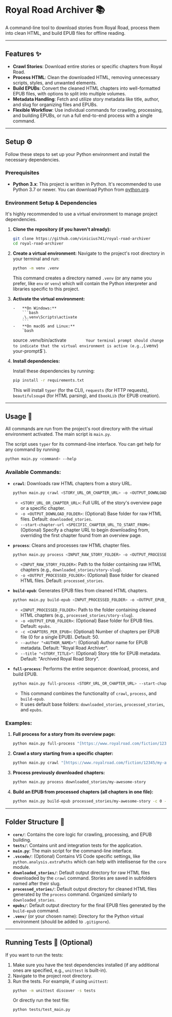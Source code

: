 # Royal Road Archiver 📚

A command-line tool to download stories from Royal Road, process them into clean HTML, and build EPUB files for offline reading.

---

## Features ✨

-   **Crawl Stories**: Download entire stories or specific chapters from Royal Road.
-   **Process HTML**: Clean the downloaded HTML, removing unnecessary scripts, styles, and unwanted elements.
-   **Build EPUBs**: Convert the cleaned HTML chapters into well-formatted EPUB files, with options to split into multiple volumes.
-   **Metadata Handling**: Fetch and utilize story metadata like title, author, and slug for organizing files and EPUBs.
-   **Flexible Workflow**: Use individual commands for crawling, processing, and building EPUBs, or run a full end-to-end process with a single command.

---

## Setup ⚙️

Follow these steps to set up your Python environment and install the necessary dependencies.

### Prerequisites

-   **Python 3.x**: This project is written in Python. It's recommended to use Python 3.7 or newer. You can download Python from [python.org](https://www.python.org/).

### Environment Setup & Dependencies

It's highly recommended to use a virtual environment to manage project dependencies.

1.  **Clone the repository (if you haven't already):**

    ```bash
    git clone https://github.com/vinicius741/royal-road-archiver
    cd royal-road-archiver
    ```

2.  **Create a virtual environment:**
    Navigate to the project's root directory in your terminal and run:

    ```bash
    python -m venv .venv
    ```

    This command creates a directory named `.venv` (or any name you prefer, like `env` or `venv`) which will contain the Python interpreter and libraries specific to this project.

3.  **Activate the virtual environment:**

        -   **On Windows:**
            ```bash
            .\.venv\Scripts\activate
            ```
        -   **On macOS and Linux:**
            `bash

    source .venv/bin/activate
    `        Your terminal prompt should change to indicate that the virtual environment is active (e.g.,`(.venv) your-prompt$`).

4.  **Install dependencies:**

    Install these dependencies by running:

    ```bash
    pip install -r requirements.txt
    ```

    This will install `typer` (for the CLI), `requests` (for HTTP requests), `beautifulsoup4` (for HTML parsing), and `EbookLib` (for EPUB creation).

---

## Usage 🚀

All commands are run from the project's root directory with the virtual environment activated. The main script is `main.py`.

The script uses `typer` for its command-line interface. You can get help for any command by running:

```bash
python main.py <command> --help
```

### Available Commands:

-   **`crawl`**: Downloads raw HTML chapters from a story URL.

    ```bash
    python main.py crawl <STORY_URL_OR_CHAPTER_URL> -o <OUTPUT_DOWNLOAD_FOLDER> --start-chapter-url <SPECIFIC_CHAPTER_URL_TO_START_FROM>
    ```

    -   `<STORY_URL_OR_CHAPTER_URL>`: Full URL of the story's overview page or a specific chapter.
    -   `-o <OUTPUT_DOWNLOAD_FOLDER>`: (Optional) Base folder for raw HTML files. Default: `downloaded_stories`.
    -   `--start-chapter-url <SPECIFIC_CHAPTER_URL_TO_START_FROM>`: (Optional) Specify a chapter URL to begin downloading from, overriding the first chapter found from an overview page.

-   **`process`**: Cleans and processes raw HTML chapter files.

    ```bash
    python main.py process <INPUT_RAW_STORY_FOLDER> -o <OUTPUT_PROCESSED_FOLDER>
    ```

    -   `<INPUT_RAW_STORY_FOLDER>`: Path to the folder containing raw HTML chapters (e.g., `downloaded_stories/story-slug`).
    -   `-o <OUTPUT_PROCESSED_FOLDER>`: (Optional) Base folder for cleaned HTML files. Default: `processed_stories`.

-   **`build-epub`**: Generates EPUB files from cleaned HTML chapters.

    ```bash
    python main.py build-epub <INPUT_PROCESSED_FOLDER> -o <OUTPUT_EPUB_FOLDER> -c <CHAPTERS_PER_EPUB> --author "<AUTHOR_NAME>" --title "<STORY_TITLE>"
    ```

    -   `<INPUT_PROCESSED_FOLDER>`: Path to the folder containing cleaned HTML chapters (e.g., `processed_stories/story-slug`).
    -   `-o <OUTPUT_EPUB_FOLDER>`: (Optional) Base folder for EPUB files. Default: `epubs`.
    -   `-c <CHAPTERS_PER_EPUB>`: (Optional) Number of chapters per EPUB file (0 for a single EPUB). Default: 50.
    -   `--author "<AUTHOR_NAME>"`: (Optional) Author name for EPUB metadata. Default: "Royal Road Archiver".
    -   `--title "<STORY_TITLE>"`: (Optional) Story title for EPUB metadata. Default: "Archived Royal Road Story".

-   **`full-process`**: Performs the entire sequence: download, process, and build EPUB.
    ```bash
    python main.py full-process <STORY_URL_OR_CHAPTER_URL> --start-chapter-url <SPECIFIC_CHAPTER_URL_TO_START_FROM> -c <CHAPTERS_PER_EPUB> --author "<AUTHOR_NAME>" --title "<STORY_TITLE>"
    ```
    -   This command combines the functionality of `crawl`, `process`, and `build-epub`.
    -   It uses default base folders: `downloaded_stories`, `processed_stories`, and `epubs`.

### Examples:

1.  **Full process for a story from its overview page:**

    ```bash
    python main.py full-process "[https://www.royalroad.com/fiction/12345/my-awesome-story](https://www.royalroad.com/fiction/12345/my-awesome-story)" --title "My Awesome Story" --author "Story Author"
    ```

2.  **Crawl a story starting from a specific chapter:**

    ```bash
    python main.py crawl "[https://www.royalroad.com/fiction/12345/my-awesome-story](https://www.royalroad.com/fiction/12345/my-awesome-story)" --start-chapter-url "[https://www.royalroad.com/fiction/12345/my-awesome-story/chapter/67890/chapter-5-the-adventure-begins](https://www.royalroad.com/fiction/12345/my-awesome-story/chapter/67890/chapter-5-the-adventure-begins)"
    ```

3.  **Process previously downloaded chapters:**

    ```bash
    python main.py process downloaded_stories/my-awesome-story
    ```

4.  **Build an EPUB from processed chapters (all chapters in one file):**
    ```bash
    python main.py build-epub processed_stories/my-awesome-story -c 0 --title "My Awesome Story - Full"
    ```

---

## Folder Structure 📂

-   **`core/`**: Contains the core logic for crawling, processing, and EPUB building.
-   **`tests/`**: Contains unit and integration tests for the application.
-   **`main.py`**: The main script for the command-line interface.
-   **`.vscode/`**: (Optional) Contains VS Code specific settings, like `python.analysis.extraPaths` which can help with intellisense for the `core` module.
-   **`downloaded_stories/`**: Default output directory for raw HTML files downloaded by the `crawl` command. Stories are saved in subfolders named after their slug.
-   **`processed_stories/`**: Default output directory for cleaned HTML files generated by the `process` command. Organized similarly to `downloaded_stories`.
-   **`epubs/`**: Default output directory for the final EPUB files generated by the `build-epub` command.
-   **`.venv/`** (or your chosen name): Directory for the Python virtual environment (should be added to `.gitignore`).

---

## Running Tests 🧪 (Optional)

If you want to run the tests:

1.  Make sure you have the test dependencies installed (if any additional ones are specified, e.g., `unittest` is built-in).
2.  Navigate to the project root directory.
3.  Run the tests. For example, if using `unittest`:
    ```bash
    python -m unittest discover -s tests
    ```
    Or directly run the test file:
    ```bash
    python tests/test_main.py
    ```
